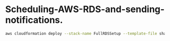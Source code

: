 # Scheduling-AWS-RDS-and-sending-notifications.
```bash
aws cloudformation deploy --stack-name FullRDSSetup --template-file shawon.yaml --capabilities CAPABILITY_NAMED_IAM
```

